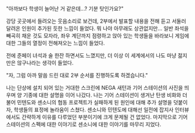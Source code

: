 "아까보다 학생이 늘어난 거 같은데...? 기분 탓인가요?" 

강당 곳곳에서 들려오는 웃음소리로 보건데, 2부에서 발표할 내용을 전해 듣고 서둘러 달려온 인원이 추가된 듯한 느낌이 들었다. 
뭐 나야 아무래도 상관없지만... 
일반 좌석을 빼곡히 채운 것도 모자라, 좌우 계단까지 점령하고 앉아 있는 학생들을 바라보니 게임에 대한 그들의 열정이 전해져오는 느낌이 들었다. 

전에 준페이 녀석과 술 한잔 하면서도 느꼈지만, 더 이상 이 세계에서의 나도 마냥 젊지만은 않구나라는 생각이 들었다. 

"자, 그럼 아까 말씀 드린 대로 2부 순서를 진행하도록 하겠습니다." 

나는 단상에 설치 되어 있는 거대한 스크린에 NEGA 새턴과 기어 스테이션의 사진을 띄우며 양 기종에 대한 설명을 이어 나갔다. 
나는 기어 스테이션이 생겨난 탄생 비화와 더불어 민텐도와 센소니의 협동 프로젝트가 실패하게 된 원인에 대해 추가 설명을 덧붙이자, 학생들의 표정에 놀라움이 스쳤다. 센소니와 민텐도에 대해선 일전에 잡지사 인터뷰에서도 간략하게 이유를 다루었던 부분이기에 크게 문제될 건 없었다. 
마지막으로 기어 스테이션의 스펙에 대한 이야기로 센소니에 대한 이야기를 마무리 지었다. 